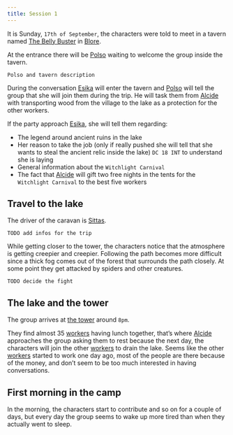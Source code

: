 ```yaml
---
title: Session 1
---
```


It is Sunday, `17th of September`, the characters were told to meet in a tavern named [The Belly Buster](/places/the-belly-buster) in [Blore](/places/blore).

At the entrance there will be [Polso](/places/the-belly-buster#polso) waiting to welcome the group inside the tavern.

`Polso and tavern description`

During the conversation [Esika](/npc/esika) will enter the tavern and [Polso](/places/the-belly-buster#polso) will tell the group that she will join them during the trip. He will task them from [Alcide](/npc/alcide) with transporting wood from the village to the lake as a protection for the other workers.

If the party approach [Esika](/npc/esika), she will tell them regarding:

- The legend around ancient ruins in the lake
- Her reason to take the job (only if really pushed she will tell that she wants to steal the ancient relic inside the lake) `DC 18 INT` to understand she is laying
- General information about the `Witchlight Carnival`
- The fact that [Alcide](/npc/alcide) will gift two free nights in the tents for the `Witchlight Carnival` to the best five workers

## Travel to the lake

The driver of the caravan is [Sittas](/npc/workers#sittas).

`TODO add infos for the trip`

While getting closer to the tower, the characters notice that the atmosphere is getting creepier and creepier. Following the path becomes more difficult since a thick fog comes out of the forest that surrounds the path closely. At some point they get attacked by spiders and other creatures.

`TODO decide the fight`

## The lake and the tower

The group arrives at [the tower](/places/tower) around `8pm`.

They find almost 35 [workers](/npc/workers) having lunch together, that’s where [Alcide](/npc/alcide) approaches the group asking them to rest because the next day, the characters will join the other [workers](/npc/workers) to drain the lake. Seems like the other [workers](/npc/workers) started to work one day ago, most of the people are there because of the money, and don’t seem to be too much interested in having conversations.

## First morning in the camp

In the morning, the characters start to contribute and so on for a couple of days, but every day the group seems to wake up more tired than when they actually went to sleep.
